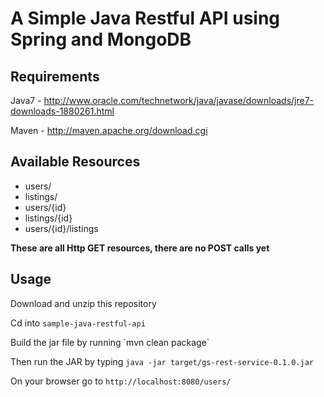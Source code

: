 
# A Simple Java Restful API using Spring and MongoDB

## Requirements
Java7 - http://www.oracle.com/technetwork/java/javase/downloads/jre7-downloads-1880261.html

Maven - http://maven.apache.org/download.cgi

## Available Resources
* users/
* listings/
* users/{id}
* listings/{id}
* users/{id}/listings


**These are all Http GET resources, there are no POST calls yet**

## Usage

Download and unzip this repository

Cd into `sample-java-restful-api`

<p>Build the jar file by running `mvn clean package`</p>

Then run the JAR by typing `java -jar target/gs-rest-service-0.1.0.jar`

On your browser go to `http://localhost:8080/users/`
